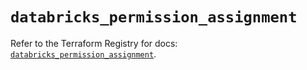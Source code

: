# `databricks_permission_assignment`

Refer to the Terraform Registry for docs: [`databricks_permission_assignment`](https://registry.terraform.io/providers/databricks/databricks/1.45.0/docs/resources/permission_assignment).

